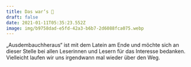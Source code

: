 ```yaml
---
title: Das war‘s 🎈
draft: false
date: 2021-01-11T05:35:23.552Z
image: img/b9758dad-e5fd-42a3-b6b7-2d6088fca075.webp
---
```

„Ausdembauchheraus“ ist mit dem Latein am Ende und möchte sich an dieser Stelle bei allen Leserinnen und Lesern für das Interesse bedanken. Vielleicht laufen wir uns irgendwann mal wieder über den Weg.